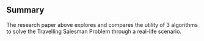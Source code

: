 ## Summary
The research paper above explores and compares the utility of 3 algorithms to solve the Travelling Salesman Problem through a real-life scenario.
